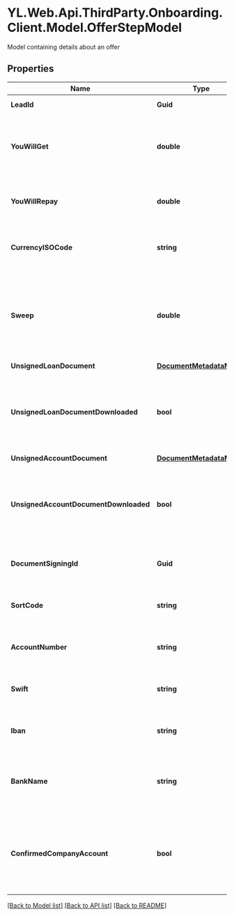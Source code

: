 # YL.Web.Api.ThirdParty.Onboarding.Client.Model.OfferStepModel
Model containing details about an offer
## Properties

Name | Type | Description | Notes
------------ | ------------- | ------------- | -------------
**LeadId** | **Guid** | Gets or sets the lead id | [optional] 
**YouWillGet** | **double** | Gets or sets the amount that the lead will receive if offer is accepted | [optional] 
**YouWillRepay** | **double** | Gets or sets the amount that the lead will repay | [optional] 
**CurrencyISOCode** | **string** | Gets or sets the currency ISO code for the offer | [optional] 
**Sweep** | **double** | Gets or sets the sweep, which is the percentage of the settlement which is allocated to repaying the loan | [optional] 
**UnsignedLoanDocument** | [**DocumentMetadataModel**](DocumentMetadataModel.md) |  | [optional] 
**UnsignedLoanDocumentDownloaded** | **bool** | Gets or sets a value indicating whether the unsigned loan document has been downloaded | [optional] 
**UnsignedAccountDocument** | [**DocumentMetadataModel**](DocumentMetadataModel.md) |  | [optional] 
**UnsignedAccountDocumentDownloaded** | **bool** | Gets or sets a value indicating whether the unsigned loan document has been downloaded | [optional] 
**DocumentSigningId** | **Guid** | Gets or sets the document signing id | [optional] 
**SortCode** | **string** | Gets or sets the sort code of the lead&#39;s account | [optional] 
**AccountNumber** | **string** | Gets or sets the account number for the lead | [optional] 
**Swift** | **string** | Gets or sets the swift code for the lead&#39;s account | [optional] 
**Iban** | **string** | Gets or sets the IBAN for the lead&#39;s account | [optional] 
**BankName** | **string** | Gets or sets the name of the bank associated with the lead&#39;s account | [optional] 
**ConfirmedCompanyAccount** | **bool** | Gets or sets a value indicating whether the account is confirmed to be the company account | [optional] 

[[Back to Model list]](../README.md#documentation-for-models) [[Back to API list]](../README.md#documentation-for-api-endpoints) [[Back to README]](../README.md)

